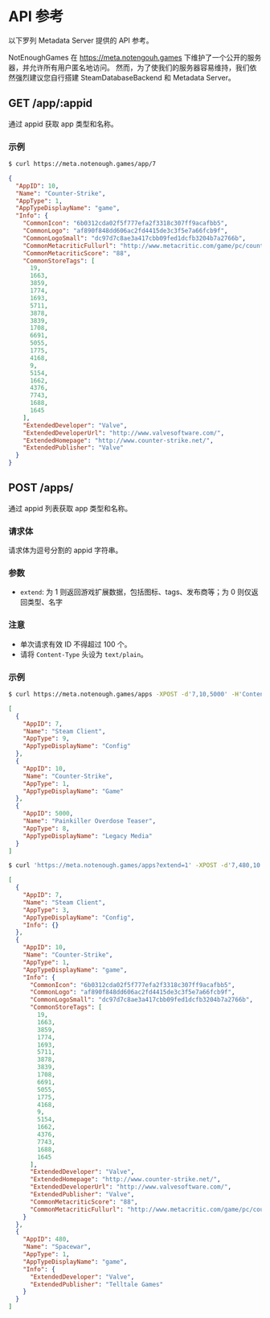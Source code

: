 # API 参考

以下罗列 Metadata Server 提供的 API 参考。

NotEnoughGames 在 https://meta.notengouh.games 下维护了一个公开的服务器，并允许所有用户匿名地访问。
然而，为了使我们的服务器容易维持，我们依然强烈建议您自行搭建 SteamDatabaseBackend 和 Metadata Server。

## GET /app/:appid

通过 appid 获取 app 类型和名称。

### 示例

```bash
$ curl https://meta.notenough.games/app/7
```

```json
{
  "AppID": 10,
  "Name": "Counter-Strike",
  "AppType": 1,
  "AppTypeDisplayName": "game",
  "Info": {
    "CommonIcon": "6b0312cda02f5f777efa2f3318c307ff9acafbb5",
    "CommonLogo": "af890f848dd606ac2fd4415de3c3f5e7a66fcb9f",
    "CommonLogoSmall": "dc97d7c8ae3a417cbb09fed1dcfb3204b7a2766b",
    "CommonMetacriticFullurl": "http://www.metacritic.com/game/pc/counter-strike?ftag=MCD-06-10aaa1f",
    "CommonMetacriticScore": "88",
    "CommonStoreTags": [
      19,
      1663,
      3859,
      1774,
      1693,
      5711,
      3878,
      3839,
      1708,
      6691,
      5055,
      1775,
      4168,
      9,
      5154,
      1662,
      4376,
      7743,
      1688,
      1645
    ],
    "ExtendedDeveloper": "Valve",
    "ExtendedDeveloperUrl": "http://www.valvesoftware.com/",
    "ExtendedHomepage": "http://www.counter-strike.net/",
    "ExtendedPublisher": "Valve"
  }
}
```

## POST /apps/

通过 appid 列表获取 app 类型和名称。

### 请求体

请求体为逗号分割的 appid 字符串。

### 参数

* `extend`: 为 1 则返回游戏扩展数据，包括图标、tags、发布商等；为 0 则仅返回类型、名字

### 注意

* 单次请求有效 ID 不得超过 100 个。
* 请将 `Content-Type` 头设为 `text/plain`。

### 示例

```bash
$ curl https://meta.notenough.games/apps -XPOST -d'7,10,5000' -H'Content-Type: text/plain'
```

```json
[
  {
    "AppID": 7,
    "Name": "Steam Client",
    "AppType": 9,
    "AppTypeDisplayName": "Config"
  },
  {
    "AppID": 10,
    "Name": "Counter-Strike",
    "AppType": 1,
    "AppTypeDisplayName": "Game"
  },
  {
    "AppID": 5000,
    "Name": "Painkiller Overdose Teaser",
    "AppType": 8,
    "AppTypeDisplayName": "Legacy Media"
  }
]
```

```bash
$ curl 'https://meta.notenough.games/apps?extend=1' -XPOST -d'7,480,10' -H'Content-Type: text/plain'
```

```json
[
  {
    "AppID": 7,
    "Name": "Steam Client",
    "AppType": 3,
    "AppTypeDisplayName": "Config",
    "Info": {}
  },
  {
    "AppID": 10,
    "Name": "Counter-Strike",
    "AppType": 1,
    "AppTypeDisplayName": "game",
    "Info": {
      "CommonIcon": "6b0312cda02f5f777efa2f3318c307ff9acafbb5",
      "CommonLogo": "af890f848dd606ac2fd4415de3c3f5e7a66fcb9f",
      "CommonLogoSmall": "dc97d7c8ae3a417cbb09fed1dcfb3204b7a2766b",
      "CommonStoreTags": [
        19,
        1663,
        3859,
        1774,
        1693,
        5711,
        3878,
        3839,
        1708,
        6691,
        5055,
        1775,
        4168,
        9,
        5154,
        1662,
        4376,
        7743,
        1688,
        1645
      ],
      "ExtendedDeveloper": "Valve",
      "ExtendedHomepage": "http://www.counter-strike.net/",
      "ExtendedDeveloperUrl": "http://www.valvesoftware.com/",
      "ExtendedPublisher": "Valve",
      "CommonMetacriticScore": "88",
      "CommonMetacriticFullurl": "http://www.metacritic.com/game/pc/counter-strike?ftag=MCD-06-10aaa1f"
    }
  },
  {
    "AppID": 480,
    "Name": "Spacewar",
    "AppType": 1,
    "AppTypeDisplayName": "game",
    "Info": {
      "ExtendedDeveloper": "Valve",
      "ExtendedPublisher": "Telltale Games"
    }
  }
]
```